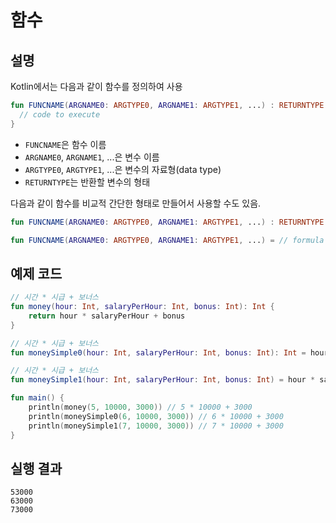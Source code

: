 # 함수
## 설명
Kotlin에서는 다음과 같이 함수를 정의하여 사용
```kotlin
fun FUNCNAME(ARGNAME0: ARGTYPE0, ARGNAME1: ARGTYPE1, ...) : RETURNTYPE {
  // code to execute
}
```
 * ```FUNCNAME```은 함수 이름
 * ```ARGNAME0```, ```ARGNAME1```, ...은 변수 이름
 * ```ARGTYPE0```, ```ARGTYPE1```, ...은 변수의 자료형(data type)
 * ```RETURNTYPE```는 반환할 변수의 형태

다음과 같이 함수를 비교적 간단한 형태로 만들어서 사용할 수도 있음.
```kotlin
fun FUNCNAME(ARGNAME0: ARGTYPE0, ARGNAME1: ARGTYPE1, ...) : RETURNTYPE = // formula for the value to return
```

```kotlin
fun FUNCNAME(ARGNAME0: ARGTYPE0, ARGNAME1: ARGTYPE1, ...) = // formula for the value to return
```

## 예제 코드
```kotlin
// 시간 * 시급 + 보너스
fun money(hour: Int, salaryPerHour: Int, bonus: Int): Int {
    return hour * salaryPerHour + bonus
}

// 시간 * 시급 + 보너스
fun moneySimple0(hour: Int, salaryPerHour: Int, bonus: Int): Int = hour * salaryPerHour + bonus

// 시간 * 시급 + 보너스
fun moneySimple1(hour: Int, salaryPerHour: Int, bonus: Int) = hour * salaryPerHour + bonus

fun main() {
    println(money(5, 10000, 3000)) // 5 * 10000 + 3000
    println(moneySimple0(6, 10000, 3000)) // 6 * 10000 + 3000
    println(moneySimple1(7, 10000, 3000)) // 7 * 10000 + 3000
}
```

## 실행 결과
```
53000
63000
73000
```
